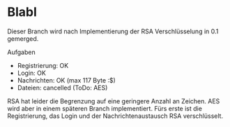 # Blabl
Dieser Branch wird nach Implementierung der RSA Verschlüsselung in 0.1 gemerged.

Aufgaben
- Registrierung: OK
- Login: OK
- Nachrichten: OK (max 117 Byte :$)
- Dateien: cancelled (ToDo: AES)

RSA hat leider die Begrenzung auf eine geringere Anzahl an Zeichen. AES wird aber in einem späteren Branch implementiert. Fürs erste ist die Registrierung, das Login und der Nachrichtenaustausch RSA verschlüsselt.
